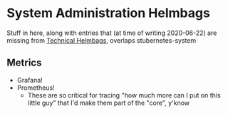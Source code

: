 # System Administration Helmbags

Stuff in here, along with entries that (at time of writing 2020-06-22) are missing from [Technical Helmbags](a39sa-qmz8m-6r8cs-62h3v-3ve8v), overlaps stubernetes-system

## Metrics

- Grafana!
- Prometheus!
  - These are so critical for tracing "how much more can I put on this little guy" that I'd make them part of the "core", y'know
